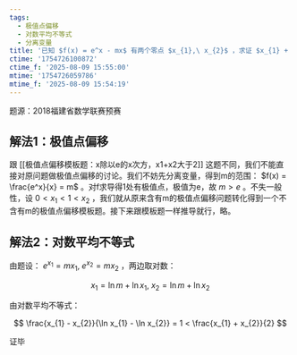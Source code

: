 ```yaml
---
tags:
  - 极值点偏移
  - 对数平均不等式
  - 分离变量
title: '已知 $f(x) = e^x - mx$ 有两个零点 $x_{1},\ x_{2}$ ，求证 $x_{1} + x_{2} > 2$'
ctime: '1754726100872'
ctime_f: '2025-08-09 15:55:00'
mtime: '1754726059786'
mtime_f: '2025-08-09 15:54:19'
---
```

题源：2018福建省数学联赛预赛

## 解法1：极值点偏移

跟 [[极值点偏移模板题：x除以e的x次方，x1+x2大于2]] 这题不同，我们不能直接对原问题做极值点偏移的讨论。我们不妨先分离变量，得到m的范围： $f(x) = \frac{e^x}{x} = m$ 。对f求导得1处有极值点，极值为e，故 $m > e$ 。不失一般性，设 $0 < x_{1} < 1 < x_{2}$ ，我们就从原来含有m的极值点偏移问题转化得到一个不含有m的极值点偏移模板题。接下来跟模板题一样推导就行，略。

## 解法2：对数平均不等式

由题设： $e^{x_{1}} = mx_{1},\ e^{x_{2}} = mx_{2}$ ，两边取对数：

$$
x_{1} = \ln m + \ln x_{1},\ x_{2} = \ln m + \ln x_{2}
$$

由对数平均不等式：

$$
\frac{x_{1} - x_{2}}{\ln x_{1} - \ln x_{2}} = 1 < \frac{x_{1} + x_{2}}{2}
$$

证毕
